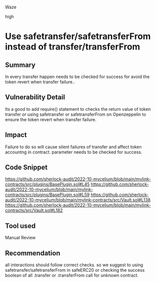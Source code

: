 Waze

high

# Use safetransfer/safetransferFrom instead of transfer/transferFrom

## Summary
In every transfer happen needs to be checked for success for avoid the token revert when transfer failure..
## Vulnerability Detail
Its a good to add require() statement to checks the return value of token transfer or using safetransfer or safetransferFrom on Openzeppelin to ensure the token revert when transfer failure. 
## Impact
Failure to do so will cause silent failures of transfer and affect token accountng in contract. parameter needs to be checked for success.
## Code Snippet
https://github.com/sherlock-audit/2022-10-mycelium/blob/main/mylink-contracts/src/plugins/BasePlugin.sol#L45
https://github.com/sherlock-audit/2022-10-mycelium/blob/main/mylink-contracts/src/plugins/BasePlugin.sol#L59
https://github.com/sherlock-audit/2022-10-mycelium/blob/main/mylink-contracts/src/Vault.sol#L138
https://github.com/sherlock-audit/2022-10-mycelium/blob/main/mylink-contracts/src/Vault.sol#L182
## Tool used

Manual Review

## Recommendation
all interactions should follow correct checks. so we suggest to using safetransfer/safetransferFrom in safeERC20 or checking the success boolean of all .transfer or .transferFrom call for unknown contract.